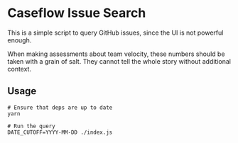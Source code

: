 # Caseflow Issue Search

This is a simple script to query GitHub issues, since the UI is not powerful enough.

When making assessments about team velocity, these numbers should be taken with a grain of salt. They cannot tell the whole story without additional context.

## Usage

```
# Ensure that deps are up to date
yarn

# Run the query
DATE_CUTOFF=YYYY-MM-DD ./index.js 
```

